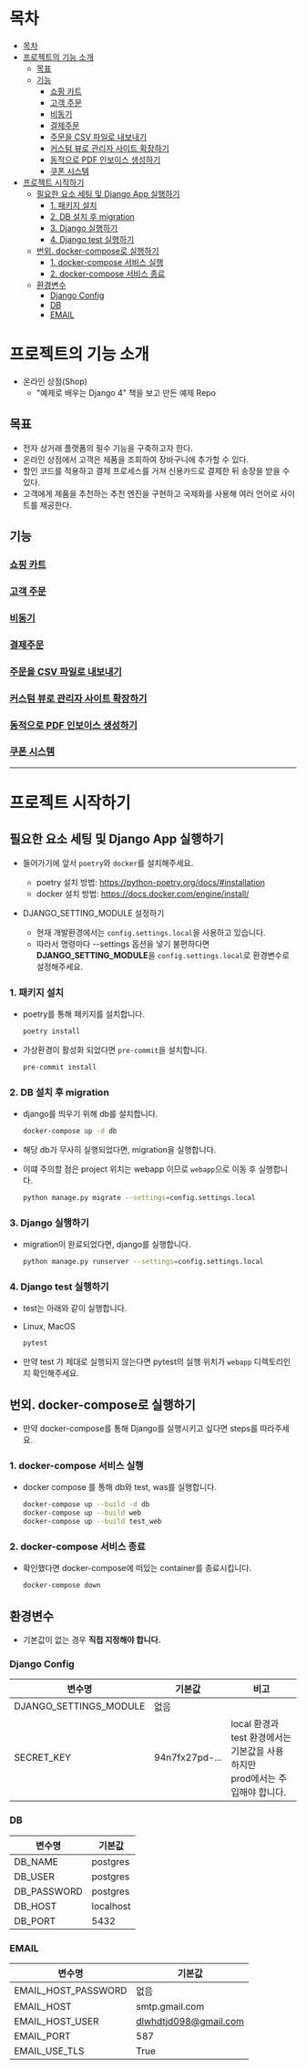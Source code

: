 # 목차

<!-- TOC -->
* [목차](#목차)
* [프로젝트의 기능 소개](#프로젝트의-기능-소개)
  * [목표](#목표)
  * [기능](#기능-)
    * [쇼핑 카트](#쇼핑-카트)
    * [고객 주문](#고객-주문)
    * [비동기](#비동기)
    * [결제주문](#결제주문)
    * [주문을 CSV 파일로 내보내기](#주문을-csv-파일로-내보내기)
    * [커스텀 뷰로 관리자 사이트 확장하기](#-커스텀-뷰로-관리자-사이트-확장하기)
    * [동적으로 PDF 인보이스 생성하기](#동적으로-pdf-인보이스-생성하기)
    * [쿠폰 시스템](#쿠폰-시스템)
* [프로젝트 시작하기](#프로젝트-시작하기)
  * [필요한 요소 세팅 및 Django App 실행하기](#필요한-요소-세팅-및-django-app-실행하기)
    * [1. 패키지 설치](#1-패키지-설치)
    * [2. DB 설치 후 migration](#2-db-설치-후-migration)
    * [3. Django 실행하기](#3-django-실행하기)
    * [4. Django test 실행하기](#4-django-test-실행하기)
  * [번외. docker-compose로 실행하기](#번외-docker-compose로-실행하기)
    * [1. docker-compose 서비스 실행](#1-docker-compose-서비스-실행)
    * [2. docker-compose 서비스 종료](#2-docker-compose-서비스-종료)
  * [환경변수](#환경변수)
    * [Django Config](#django-config)
    * [DB](#db)
    * [EMAIL](#email)
<!-- TOC -->

# 프로젝트의 기능 소개

- 온라인 상점(Shop)
  - "예제로 배우는 Django 4" 책을 보고 만든 예제 Repo

## 목표
- 전자 상거래 플랫폼의 필수 기능을 구축하고자 한다.
- 온라인 상점에서 고객은 제품을 조회하여 장바구니에 추가할 수 있다.
- 할인 코드를 적용하고 결제 프로세스를 거쳐 신용카드로 결제한 뒤 송장을 받을 수 있다.
- 고객에게 제품을 추천하는 추천 엔진을 구현하고 국제화를 사용해 여러 언어로 사이트를 제공한다.

## 기능 

### [쇼핑 카트](docs/shopping_cart.md)
### [고객 주문](docs/order.md)
### [비동기](docs/async.md)
### [결제주문](docs/payment.md)
### [주문을 CSV 파일로 내보내기](docs/csv.md)
### [커스텀 뷰로 관리자 사이트 확장하기](docs/custom_view.md)
### [동적으로 PDF 인보이스 생성하기](docs/pdf_invoice.md)
### [쿠폰 시스템](docs/coupon.md)

----
# 프로젝트 시작하기

## 필요한 요소 세팅 및 Django App 실행하기

- 들어가기에 앞서 `poetry`와 `docker`를 설치해주세요.
    - poetry 설치 방법: https://python-poetry.org/docs/#installation
    - docker 설치 방법: https://docs.docker.com/engine/install/

- DJANGO_SETTING_MODULE 설정하기
    - 현재 개발환경에서는 `config.settings.local`을 사용하고 있습니다.
    - 따라서 명령마다 --settings 옵션을 넣기 불편하다면 **DJANGO_SETTING_MODULE**을 `config.settings.local`로 환경변수로 설정해주세요.

### 1. 패키지 설치

- poetry를 통해 패키지를 설치합니다.

  ```bash
  poetry install
  ```

- 가상환경이 활성화 되었다면 `pre-commit`을 설치합니다.

  ```bash
  pre-commit install
  ```

### 2. DB 설치 후 migration

- django를 띄우기 위해 db를 설치합니다.
  ```bash
  docker-compose up -d db
  ```

- 해당 db가 무사히 실행되었다면, migration을 실행합니다.
- 이떄 주의할 점은 project 위치는 webapp 이므로 `webapp`으로 이동 후 실행합니다.
  ```bash 
  python manage.py migrate --settings=config.settings.local
  ```

### 3. Django 실행하기

- migration이 완료되었다면, django를 실행합니다.

  ```bash
  python manage.py runserver --settings=config.settings.local
  ```

### 4. Django test 실행하기

- test는 아래와 같이 실행합니다.

- Linux, MacOS
  ```bash
  pytest
  ```

- 만약 test 가 제대로 실행되지 않는다면 pytest의 실행 위치가 `webapp` 디렉토리인지 확인해주세요.

## 번외. docker-compose로 실행하기

- 만약 docker-compose를 통해 Django를 실행시키고 싶다면 steps를 따라주세요.

### 1. docker-compose 서비스 실행

- docker compose 를 통해 db와 test, was를 실행합니다.

  ```bash
  docker-compose up --build -d db
  docker-compose up --build web 
  docker-compose up --build test_web 
  ```

### 2. docker-compose 서비스 종료

- 확인했다면 docker-compose에 떠있는 container를 종료시킵니다.

  ```bash
  docker-compose down
  ```

## 환경변수

- 기본값이 없는 경우 **직접 지정해야 합니다.**

### Django Config

| 변수명                    | 기본값            | 비고                                                      |
|------------------------|----------------|---------------------------------------------------------| 
| DJANGO_SETTINGS_MODULE | 없음             |                                                         |
| SECRET_KEY             | 94n7fx27pd-... | local 환경과 test 환경에서는 기본값을 사용하지만 <br/> prod에서는 주입해야 합니다. |

### DB

| 변수명         | 기본값       |
|-------------|-----------|
| DB_NAME     | postgres  |
| DB_USER     | postgres  |
| DB_PASSWORD | postgres  |
| DB_HOST     | localhost |
| DB_PORT     | 5432      |

### EMAIL

| 변수명                 | 기본값                   |
|---------------------|-----------------------|
| EMAIL_HOST_PASSWORD | 없음                    |
| EMAIL_HOST          | smtp.gmail.com        |
| EMAIL_HOST_USER     | dlwhdtjd098@gmail.com |
| EMAIL_PORT          | 587                   |
| EMAIL_USE_TLS       | True                  |
